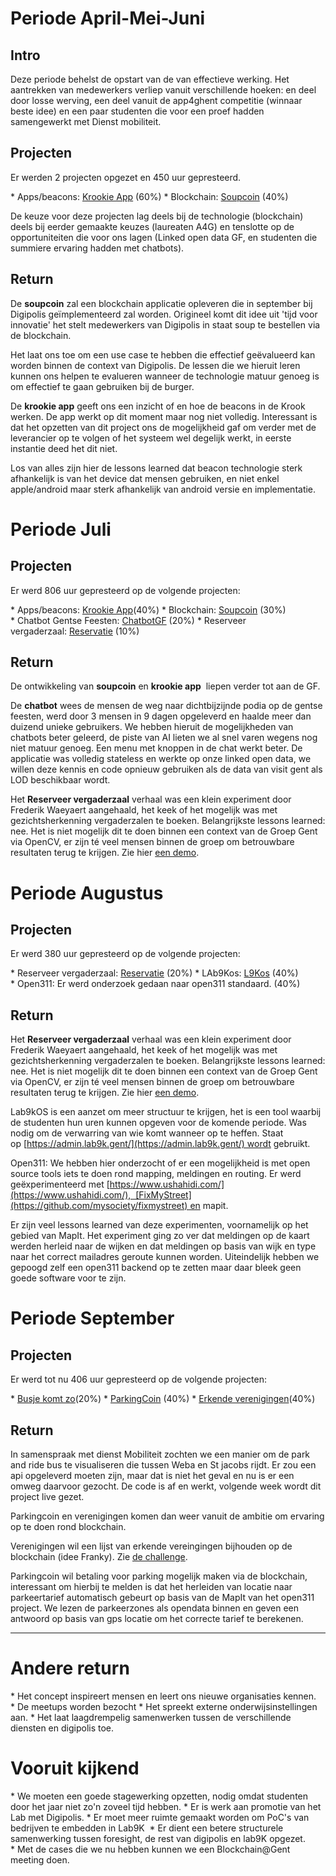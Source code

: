 # Periode April-Mei-Juni

## Intro 

Deze periode behelst de opstart van de van effectieve werking. Het aantrekken van medewerkers verliep vanuit verschillende hoeken: en deel door losse werving, een deel vanuit de app4ghent competitie (winnaar beste idee) en een paar studenten die voor een proef hadden samengewerkt met Dienst mobiliteit. 

## Projecten 

Er werden 2 projecten opgezet en 450 uur gepresteerd.

* Apps/beacons: [Krookie App](https://github.com/lab9k/Krookie) (60%)
* Blockchain: [Soupcoin](https://github.com/lab9k/SoupCoin) (40%)

De keuze voor deze projecten lag deels bij de technologie (blockchain) deels bij eerder gemaakte keuzes (laureaten A4G) en tenslotte op de opportuniteiten die voor ons lagen (Linked open data GF, en studenten die summiere ervaring hadden met chatbots).

## Return

De **soupcoin** zal een blockchain applicatie opleveren die in september bij Digipolis geïmplementeerd zal worden. Origineel komt dit idee uit 'tijd voor innovatie' het stelt medewerkers van Digipolis in staat soup te bestellen via de blockchain. 

Het laat ons toe om een use case te hebben die effectief geëvalueerd kan worden binnen de context van Digipolis. De lessen die we hieruit leren kunnen ons helpen te evalueren wanneer de technologie matuur genoeg is om effectief te gaan gebruiken bij de burger. 

De **krookie app** geeft ons een inzicht of en hoe de beacons in de Krook werken. De app werkt op dit moment maar nog niet volledig. Interessant is dat het opzetten van dit project ons de mogelijkheid gaf om verder met de leverancier op te volgen of het systeem wel degelijk werkt, in eerste instantie deed het dit niet. 

Los van alles zijn hier de lessons learned dat beacon technologie sterk afhankelijk is van het device dat mensen gebruiken, en niet enkel apple/android maar sterk afhankelijk van android versie en implementatie. 

# Periode Juli

## Projecten 
Er werd 806 uur gepresteerd op de volgende projecten:  

* Apps/beacons: [Krookie App](https://github.com/lab9k/Krookie)(40%)
* Blockchain: [Soupcoin](https://github.com/lab9k/SoupCoin) (30%)
* Chatbot Gentse Feesten: [ChatbotGF](https://github.com/lab9k/ChatbotGF) (20%)
* Reserveer vergaderzaal: [Reservatie](https://github.com/lab9k/reservatie_OpenCV) (10%)

## Return

De ontwikkeling van **soupcoin** en **krookie app**  liepen verder tot aan de GF. 

De **chatbot** wees de mensen de weg naar dichtbijzijnde podia op de gentse feesten, werd door 3 mensen in 9 dagen opgeleverd en haalde meer dan duizend unieke gebruikers. We hebben hieruit de mogelijkheden van chatbots beter geleerd, de piste van AI lieten we al snel varen wegens nog niet matuur genoeg. Een menu met knoppen in de chat werkt beter. De applicatie was volledig stateless en werkte op onze linked open data, we willen deze kennis en code opnieuw gebruiken als de data van visit gent als LOD beschikbaar wordt. 

Het **Reserveer vergaderzaal** verhaal was een klein experiment door Frederik Waeyaert aangehaald, het keek of het mogelijk was met gezichtsherkenning vergaderzalen te boeken. Belangrijkste lessons learned: nee. Het is niet mogelijk dit te doen binnen een context van de Groep Gent via OpenCV, er zijn té veel mensen binnen de groep om betrouwbare resultaten terug te krijgen. Zie hier [een demo](https://www.youtube.com/watch?v=giro7kRbgkc).

# Periode Augustus

## Projecten 
Er werd 380 uur gepresteerd op de volgende projecten:  

* Reserveer vergaderzaal: [Reservatie](https://github.com/lab9k/reservatie_OpenCV) (20%)
* LAb9Kos: [L9Kos](https://github.com/lab9k/lab9kos) (40%)
* Open311: Er werd onderzoek gedaan naar open311 standaard. (40%)

## Return

Het **Reserveer vergaderzaal** verhaal was een klein experiment door Frederik Waeyaert aangehaald, het keek of het mogelijk was met gezichtsherkenning vergaderzalen te boeken. Belangrijkste lessons learned: nee. Het is niet mogelijk dit te doen binnen een context van de Groep Gent via OpenCV, er zijn té veel mensen binnen de groep om betrouwbare resultaten terug te krijgen. Zie hier [een demo](https://www.youtube.com/watch?v=giro7kRbgkc).

Lab9kOS is een aanzet om meer structuur te krijgen, het is een tool waarbij de studenten hun uren kunnen opgeven voor de komende periode. Was nodig om de verwarring van wie komt wanneer op te heffen. Staat op [https://admin.lab9k.gent/](https://admin.lab9k.gent/) wordt gebruikt. 

Open311: We hebben hier onderzocht of er een mogelijkheid is met open source tools iets te doen rond mapping, meldingen en routing. Er werd geëxperimenteerd met [https://www.ushahidi.com/](https://www.ushahidi.com/),  [FixMyStreet](https://github.com/mysociety/fixmystreet) en mapit.

Er zijn veel lessons learned van deze experimenten, voornamelijk op het gebied van MapIt. Het experiment ging zo ver dat meldingen op de kaart werden herleid naar de wijken en dat meldingen op basis van wijk en type naar het correct mailadres geroute kunnen worden. Uiteindelijk hebben we gepoogd zelf een open311 backend op te zetten maar daar bleek geen goede software voor te zijn.

# Periode September

## Projecten
Er werd tot nu 406 uur gepresteerd op de volgende projecten:  

* [Busje komt zo](https://github.com/lab9k/BusjeKomtZo)(20%)
* [ParkingCoin](https://github.com/lab9k/Parking) (40%)
* [Erkende verenigingen](https://github.com/lab9k/Verenigingen)(40%)

## Return

In samenspraak met dienst Mobiliteit zochten we een manier om de park and ride bus te visualiseren die tussen Weba en St jacobs rijdt. Er zou een api opgeleverd moeten zijn, maar dat is niet het geval en nu is er een omweg daarvoor gezocht. De code is af en werkt, volgende week wordt dit project live gezet.

Parkingcoin en verenigingen komen dan weer vanuit de ambitie om ervaring op te doen rond blockchain. 

Verenigingen wil een lijst van erkende vereingingen bijhouden op de blockchain (idee Franky). Zie [de challenge](https://github.com/lab9k/Verenigingen/blob/develop/README.md).

Parkingcoin wil betaling voor parking mogelijk maken via de blockchain, interessant om hierbij te melden is dat het herleiden van locatie naar parkeertarief automatisch gebeurt op basis van de MapIt van het open311 project. We lezen de parkeerzones als opendata binnen en geven een antwoord op basis van gps locatie om het correcte tarief te berekenen.

----

# Andere return

* Het concept inspireert mensen en leert ons nieuwe organisaties kennen.
* De meetups worden bezocht
* Het spreekt externe onderwijsinstellingen aan.
* Het laat laagdrempelig samenwerken tussen de verschillende diensten en digipolis toe.

# Vooruit kijkend

* We moeten een goede stagewerking opzetten, nodig omdat studenten door het jaar niet zo'n zoveel tijd hebben.
* Er is werk aan promotie van het Lab met Digipolis.
* Er moet meer ruimte gemaakt worden om PoC's van bedrijven te embedden in Lab9K 
* Er dient een betere structurele samenwerking tussen foresight, de rest van digipolis en lab9K opgezet.
* Met de cases die we nu hebben kunnen we een Blockchain@Gent meeting doen.
